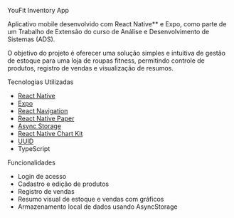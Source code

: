YouFit Inventory App

Aplicativo mobile desenvolvido com React Native** e Expo, como parte de um Trabalho de Extensão do curso de Análise e Desenvolvimento de Sistemas (ADS).

O objetivo do projeto é oferecer uma solução simples e intuitiva de gestão de estoque para uma loja de roupas fitness, permitindo controle de produtos, registro de vendas e visualização de resumos.

Tecnologias Utilizadas

- [React Native](https://reactnative.dev/)
- [Expo](https://expo.dev/)
- [React Navigation](https://reactnavigation.org/)
- [React Native Paper](https://callstack.github.io/react-native-paper/)
- [Async Storage](https://react-native-async-storage.github.io/async-storage/)
- [React Native Chart Kit](https://github.com/indiespirit/react-native-chart-kit)
- [UUID](https://github.com/uuidjs/uuid)
- TypeScript

Funcionalidades

-  Login de acesso
-  Cadastro e edição de produtos
-  Registro de vendas
-  Resumo visual de estoque e vendas com gráficos
-  Armazenamento local de dados usando AsyncStorage


